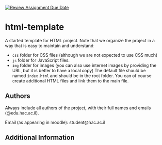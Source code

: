 [![Review Assignment Due Date](https://classroom.github.com/assets/deadline-readme-button-22041afd0340ce965d47ae6ef1cefeee28c7c493a6346c4f15d667ab976d596c.svg)](https://classroom.github.com/a/RjulEi3w)
# html-template
A started template for HTML project.
Note that we organize the project in a way that is easy to maintain and understand:
- `css` folder for CSS files (although we are not expected to use CSS much)
- `js` folder for JavaScript files.
- `img` folder for images (you can also use internet images by providing the URL, but it is better to have a local copy)
The default file should be named `index.html` and should be in the root folder.
You can of course create additional HTML files and link them to the main file.

## Authors
Always include all authors of the project, with their full names and emails (@edu.hac.ac.il).
<p>Email (as appearing in moodle): student@hac.ac.il</p>

## Additional Information



